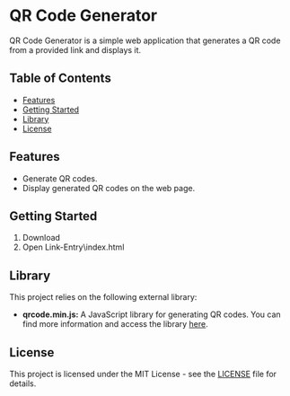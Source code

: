 # QR Code Generator

QR Code Generator is a simple web application that generates a QR code from a provided link and displays it.


## Table of Contents

- [Features](#features)
- [Getting Started](#getting-started)
- [Library](#library)
- [License](#license)


## Features

- Generate QR codes.
- Display generated QR codes on the web page.


## Getting Started

1. Download
2. Open Link-Entry\index.html


## Library

This project relies on the following external library:

- **qrcode.min.js:** A JavaScript library for generating QR codes. You can find more information and access the library [here](<https://github.com/davidshimjs/qrcodejs>).


## License

This project is licensed under the MIT License - see the [LICENSE](LICENSE) file for details.
